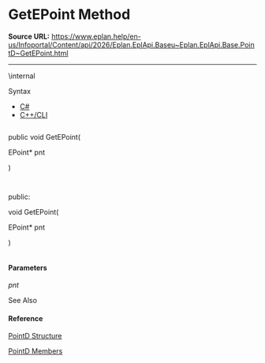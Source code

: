 # GetEPoint Method

**Source URL:** https://www.eplan.help/en-us/Infoportal/Content/api/2026/Eplan.EplApi.Baseu~Eplan.EplApi.Base.PointD~GetEPoint.html

---

\internal

Syntax

- [C#](#i-syntax-CS)
- [C++/CLI](#i-syntax-CPP2005)

```
```
public void GetEPoint( 
   EPoint* pnt
)
```
```

```
```
public:
void GetEPoint( 
   EPoint* pnt
)
```
```

#### Parameters

*pnt*



See Also

#### Reference

[PointD Structure](Eplan.EplApi.Baseu~Eplan.EplApi.Base.PointD.html)
  
[PointD Members](Eplan.EplApi.Baseu~Eplan.EplApi.Base.PointD_members.html)